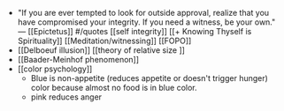 - "If you are ever tempted to look for outside approval, realize that you have compromised your integrity. If you need a witness, be your own." — [[Epictetus]] #/quotes [[self integrity]] [[+ Knowing Thyself is Spirituality]] [[Meditation/witnessing]] [[FOPO]]
- [[Delboeuf illusion]] [[theory of relative size ]] 
- [[Baader-Meinhof phenomenon]]
- [[color psychology]]
    - Blue is non-appetite (reduces appetite or doesn't trigger hunger) color because almost no food is in blue color. 
    - pink reduces anger
